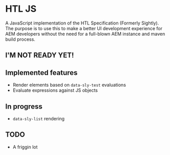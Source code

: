 # HTL JS
A JavaScript implementation of the HTL Specification (Formerly Sightly). The purpose is to use this to make a better 
UI development experience for AEM developers without the need for a full-blown AEM instance and maven build process.

## I'M NOT READY YET!
## Implemented features
* Render elements based on `data-sly-test` evaluations
* Evaluate expressions against JS objects

## In progress
* `data-sly-list` rendering

## TODO
* A friggin lot